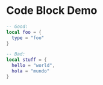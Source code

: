 # Code Block Demo

```lua good
-- Good:
local foo = {
  type = "foo"
}
```

```lua bad
-- Bad:
local stuff = {
  hello = "world",
  hola = "mundo"
}
```
